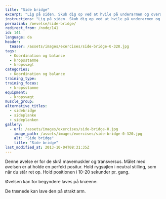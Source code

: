 ```yaml
---
title: "Side bridge"
excerpt: "Lig på siden. Skub dig op ved at hvile på underarmen og overamen ud til siden. Hold kroppen helt ret. Kig fremad. Hold positionen i 10-20 sekunder. Gentag. Kan også laves på strakt arm."
instructions: "Lig på siden. Skub dig op ved at hvile på underarmen og overamen ud til siden. Hold kroppen helt ret. Kig fremad. Hold positionen i 10-20 sekunder. Gentag. Kan også laves på strakt arm."
permalink: /oevelse/side-bridge/
redirect_from: /node/141
id: 141
language: da
header:
  teaser: /assets/images/exercises/side-bridge-0-320.jpg
tags:
  - Koordination og balance
  - kropsstamme
  - kropsvægt
categories:
  - Koordination og balance
training_type: 
training_focus: 
  - kropsstamme
equipment:
  - kropsvægt
muscle_group:
alternative_titles:
  - sidebridge
  - sideplanke
  - sideplanken
gallery:
  - url: /assets/images/exercises/side-bridge-0.jpg
    image_path: /assets/images/exercises/side-bridge-0-320.jpg
    alt: "Side bridge"
    title: "Side bridge"
last_modified_at: 2013-10-04T08:31:35Z
---
```


Denne øvelse er for de skrå mavemuskler og transversus. Målet med øvelsen er at holde en perfekt positur. Hold rygsøjlen i neutral stilling, som når du står ret op. Hold positionen i 10-20 sekunder pr. gang.

Øvelsen kan for begyndere laves på knæene.

De trænede kan lave den på strakt arm.
